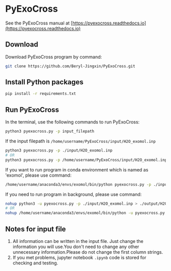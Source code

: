 # PyExoCross

See the PyExoCross manual at [https://pyexocross.readthedocs.io](https://pyexocross.readthedocs.io)

## Download

Download PyExoCross program by command:

```bash
git clone https://github.com/Beryl-Jingxin/PyExoCross.git
```

## Install Python packages

```bash
pip install -r requirements.txt
```

## Run PyExoCross

In the terminal, use the following commands to run PyExoCross:

```bash
python3 pyexocross.py -p input_filepath
```

If the input filepath is `/home/username/PyExoCross/input/H2O_exomol.inp`

```bash
python3 pyexocross.py -p ./input/H2O_exomol.inp
# OR 
python3 pyexocross.py -p /home/username/PyExoCross/input/H2O_exomol.inp
```

If you want to run program in conda environment which is named as 'exomol', please use command:

```bash
/home/username/anaconda3/envs/exomol/bin/python pyexocross.py -p ./input/H2O_exomol.inp
```

If you need to run program in background, please use command:

```bash
nohup python3 -u pyexocross.py -p ./input/H2O_exomol.inp > ./output/H2O_exomol.out 2>&1 &
# OR 
nohup /home/username/anaconda3/envs/exomol/bin/python -u pyexocross.py -p ./input/H2O_exomol.inp > ./output/H2O_exomol.out 2>&1 &
```

## Notes for input file

1. All information can be written in the input file. Just change the information you will use.You don't need to change any other unnecessary information.Please do not change the first column strings.
2. If you met problems, jupyter notebook `.ipynb` code is stored for checking and testing.

